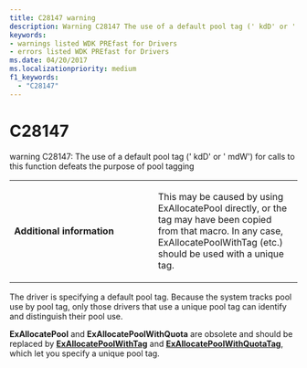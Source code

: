 ```yaml
---
title: C28147 warning
description: Warning C28147 The use of a default pool tag (' kdD' or ' mdW') for calls to this function defeats the purpose of pool tagging.
keywords:
- warnings listed WDK PREfast for Drivers
- errors listed WDK PREfast for Drivers
ms.date: 04/20/2017
ms.localizationpriority: medium 
f1_keywords: 
  - "C28147"
---
```


# C28147


warning C28147: The use of a default pool tag (' kdD' or ' mdW') for calls to this function defeats the purpose of pool tagging

<table>
<colgroup>
<col width="50%" />
<col width="50%" />
</colgroup>
<tbody>
<tr class="odd">
<td align="left"><p><strong>Additional information</strong></p></td>
<td align="left"><p>This may be caused by using ExAllocatePool directly, or the tag may have been copied from that macro. In any case, ExAllocatePoolWithTag (etc.) should be used with a unique tag.</p></td>
</tr>
</tbody>
</table>

 

The driver is specifying a default pool tag. Because the system tracks pool use by pool tag, only those drivers that use a unique pool tag can identify and distinguish their pool use.

**ExAllocatePool** and **ExAllocatePoolWithQuota** are obsolete and should be replaced by [**ExAllocatePoolWithTag**](/windows-hardware/drivers/ddi/wdm/nf-wdm-exallocatepoolwithtag) and [**ExAllocatePoolWithQuotaTag**](/windows-hardware/drivers/ddi/wdm/nf-wdm-exallocatepoolwithquotatag), which let you specify a unique pool tag.

 

